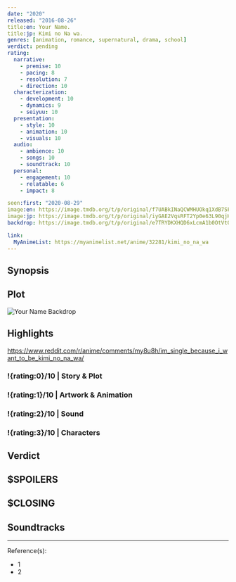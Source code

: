 ```yaml
---
date: "2020"
released: "2016-08-26"
title:en: Your Name.
title:jp: Kimi no Na wa.
genres: [animation, romance, supernatural, drama, school]
verdict: pending
rating:
  narrative:
    - premise: 10
    - pacing: 8
    - resolution: 7
    - direction: 10
  characterization:
    - development: 10
    - dynamics: 9
    - seiyuu: 10
  presentation:
    - style: 10
    - animation: 10
    - visuals: 10
  audio:
    - ambience: 10
    - songs: 10
    - soundtrack: 10
  personal:
    - engagement: 10
    - relatable: 6
    - impact: 8

seen:first: "2020-08-29"
image:en: https://image.tmdb.org/t/p/original/f7UABkINaQCWMHUOkq1XdB7SFOS.jpg
image:jp: https://image.tmdb.org/t/p/original/iyGAE2VqsRFT2Yp0e63L90qjHwU.jpg
backdrop: https://image.tmdb.org/t/p/original/e7TRYDKXHQD6xLcmA1b0OtVt0E0.jpg

link:
  MyAnimeList: https://myanimelist.net/anime/32281/kimi_no_na_wa
---
```



## Synopsis

## Plot

![Your Name Backdrop](https://image.tmdb.org/t/p/original/3VIRYQTEC6pZSv3kUE5yPGVVg0i.jpg)

## Highlights

<https://www.reddit.com/r/anime/comments/my8u8h/im_single_because_i_want_to_be_kimi_no_na_wa/>

### !{rating:0}/10 | Story & Plot

### !{rating:1}/10 | Artwork & Animation

### !{rating:2}/10 | Sound

### !{rating:3}/10 | Characters

## Verdict

## $SPOILERS

## $CLOSING

## Soundtracks

***
Reference(s):

- 1
- 2
